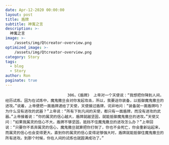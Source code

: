 ```yaml
---
date: Apr-12-2020 00:00:00
layout: post
title: 盾牌
subtitle: 神寓之言
description: >-
  神寓之言
image: >-
    /assets/img/Qtcreator-overview.png
optimized_image: >-
    /assets/img/Qtcreator-overview.png
category: Story
tags:
  - blog
  - Story
author: Ron
paginate: true
---
```


							　　306，《盾牌》 上帝对一个天使说：“我想把你降到人间，经历试炼。因为在试炼中，魔鬼撒旦会对你发起攻击，所以，我要送你装备，以抵御魔鬼撒旦的进攻。”说着，上帝便把一面盾牌递给了天使，天使接过盾牌，诧异地问：“装备就一面盾牌吗？为什么没有进攻的武器？”上帝说：“所有下到凡间的天使，都只有一面盾牌，而没有进攻的武器。”上帝接着说：“你的属灵的信心越大，盾牌就越坚固，就能抵御魔鬼撒旦的进攻。”天使又问：“如果我属灵的信心不大，盾牌不够坚固，抵挡不住魔鬼撒旦的进攻怎么办？”上帝回说：“只要你不丢弃属灵的信心，魔鬼撒旦就算把你打倒了，你也不会死亡，你会重新站起来，而属灵的信心也会变得更大。直到你的属灵的信心变得足够强大时，盾牌就能抵御住魔鬼撒旦的所有进攻。到那个时候，你在人间的试炼也就圆满成功了。”
							
							
						